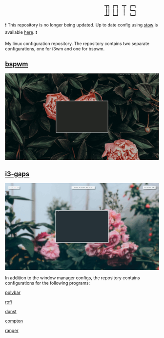                                                  ╺┳┓ ┏━┓ ╺┳╸ ┏━┓
                                                  ┃┃ ┃ ┃  ┃  ┗━┓
                                                 ╺┻┛ ┗━┛  ╹  ┗━┛
      
:exclamation: This repository is no longer being updated. Up to date config using [stow](https://www.gnu.org/software/stow/) is available [here](https://github.com/danielwikander/dotfilesstow). :exclamation:

My linux configuration repository.
The repository contains two separate configurations, one for i3wm and one for bspwm.

## [bspwm](https://github.com/baskerville/bspwm)
![fetch](screenshots/bspwmdesktop.gif?raw=true "bspwm Desktop")
## [i3-gaps](https://www.github.com/Airblader/i3)
![fetch](screenshots/i3desktop.gif?raw=true "i3 Desktop")

 
In addition to the window manager configs, the repository contains configurations for the following programs: 

[polybar](https://github.com/jaagr/polybar)

[rofi](https://github.com/DaveDavenport/rofi)

[dunst](https://github.com/dunst-project/dunst)

[compton](https://github.com/chjj/compton)

[ranger](https://github.com/ranger/ranger)
